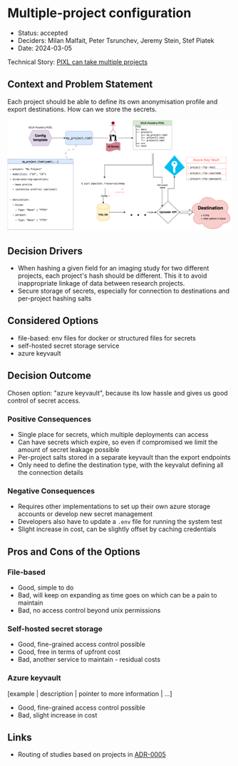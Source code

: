 # Multiple-project configuration

* Status: accepted
* Deciders: Milan Malfait, Peter Tsrunchev, Jeremy Stein,  Stef Piatek
* Date: 2024-03-05

Technical Story: [PIXL can take multiple projects](https://github.com/SAFEHR-data/PIXL/issues/330)

## Context and Problem Statement

Each project should be able to define its own anonymisation profile and export destinations. 
How can we store the secrets.

![pixl-multi-project-config.png](../diagrams/pixl-multi-project-config.png)

## Decision Drivers <!-- optional -->

* When hashing a given field for an imaging study for two different projects, each project's hash should be different.
  This it to avoid inappropriate linkage of data between research projects. 
* Secure storage of secrets, especially for connection to destinations and per-project hashing salts

## Considered Options

* file-based: env files for docker or structured files for secrets 
* self-hosted secret storage service
* azure keyvault

## Decision Outcome

Chosen option: "azure keyvault", because its low hassle and gives us good control of secret access.

### Positive Consequences <!-- optional -->

* Single place for secrets, which multiple deployments can access
* Can have secrets which expire, so even if compromised we limit the amount of secret leakage possible
* Per-project salts stored in a separate keyvault than the export endpoints
* Only need to define the destination type, with the keyvalut defining all the connection details

### Negative Consequences <!-- optional -->

* Requires other implementations to set up their own azure storage accounts or develop new secret management
* Developers also have to update a `.env` file for running the system test
* Slight increase in cost, can be slightly offset by caching credentials 

## Pros and Cons of the Options <!-- optional -->

### File-based

* Good, simple to do
* Bad, will keep on expanding as time goes on which can be a pain to maintain
* Bad, no access control beyond unix permissions

### Self-hosted secret storage

* Good, fine-grained access control possible
* Good, free in terms of upfront cost
* Bad, another service to maintain - residual costs

### Azure keyvault

[example | description | pointer to more information | …] <!-- optional -->

* Good, fine-grained access control possible
* Bad, slight increase in cost

## Links <!-- optional -->

* Routing of studies based on projects in [ADR-0005](0005-project-based-study-routing.md) 
